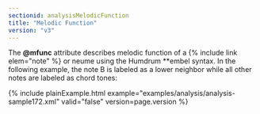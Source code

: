 ```yaml
---
sectionid: analysisMelodicFunction
title: "Melodic Function"
version: "v3"
---
```


The **@mfunc** attribute describes melodic function of a {% include link elem="note" %}
or neume using the Humdrum **embel syntax. In the following example, the note B is
labeled
as a lower neighbor while all other notes are labeled as chord tones:

{% include plainExample.html example="examples/analysis/analysis-sample172.xml" valid="false" version=page.version %}
